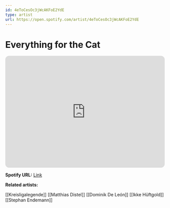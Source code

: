 ```yaml
---
id: 4eToCesOc3jWcAKFoE2YdE
type: artist
url: https://open.spotify.com/artist/4eToCesOc3jWcAKFoE2YdE
---
```

# Everything for the Cat

<iframe style="border-radius:12px" src="https://open.spotify.com/embed/artist/4eToCesOc3jWcAKFoE2YdE" width="100%" height="352" frameBorder="0" allowfullscreen="" allow="autoplay; clipboard-write; encrypted-media; fullscreen; picture-in-picture" loading="lazy"></iframe>

**Spotify URL:** [Link](https://open.spotify.com/artist/4eToCesOc3jWcAKFoE2YdE)

**Related artists:**

[[Kreisligalegende]]
[[Matthias Distel]]
[[Dominik De León]]
[[Ikke Hüftgold]]
[[Stephan Endemann]]
